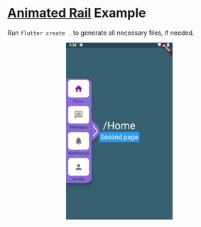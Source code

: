 # [Animated Rail](https://pub.dev/packages/animated_rail) Example

Run `flutter create .` to generate all necessary files, if needed.

<p align="center">
<img src="https://raw.githubusercontent.com/slovnicki/beamer_examples/master/animated_rail/example-animated-rail.gif" alt="example-books" width="240">